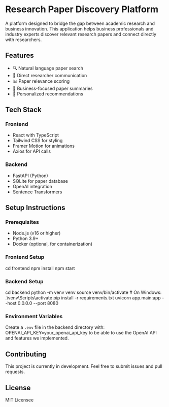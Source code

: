 # Research Paper Discovery Platform

A platform designed to bridge the gap between academic research and business innovation. This application helps business professionals and industry experts discover relevant research papers and connect directly with researchers.

## Features

- 🔍 Natural language paper search
- 👥 Direct researcher communication
- 📊 Paper relevance scoring
- 💼 Business-focused paper summaries
- 🎯 Personalized recommendations

## Tech Stack

### Frontend
- React with TypeScript
- Tailwind CSS for styling
- Framer Motion for animations
- Axios for API calls

### Backend
- FastAPI (Python)
- SQLite for paper database
- OpenAI integration
- Sentence Transformers

## Setup Instructions

### Prerequisites
- Node.js (v16 or higher)
- Python 3.9+
- Docker (optional, for containerization)

### Frontend Setup
cd frontend
npm install
npm start


### Backend Setup
cd backend
python -m venv venv
source venv/bin/activate # On Windows: .\venv\Scripts\activate
pip install -r requirements.txt
uvicorn app.main:app --host 0.0.0.0 --port 8080



### Environment Variables
Create a `.env` file in the backend directory with:
OPENAI_API_KEY=your_openai_api_key to be able to use the OpenAI API and features we implemented.




## Contributing

This project is currently in development. Feel free to submit issues and pull requests.

## License

MIT Licensee
